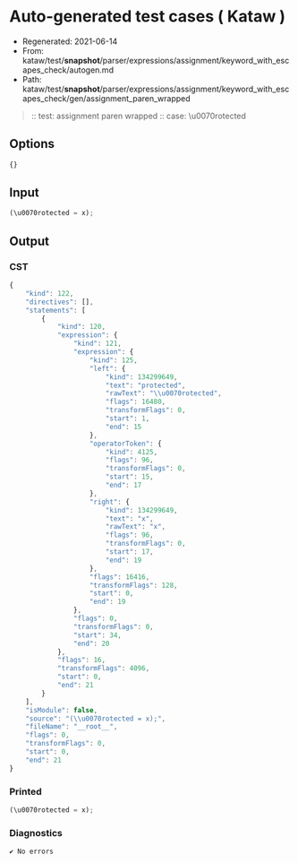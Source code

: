 # Auto-generated test cases ( Kataw )
- Regenerated: 2021-06-14
- From: kataw/test/__snapshot__/parser/expressions/assignment/keyword_with_escapes_check/autogen.md
- Path: kataw/test/__snapshot__/parser/expressions/assignment/keyword_with_escapes_check/gen/assignment_paren_wrapped
> :: test: assignment paren wrapped
> :: case: \u0070rotected
## Options

`````js
{}
`````
## Input

`````js
(\u0070rotected = x);
`````
## Output

### CST

```javascript
{
    "kind": 122,
    "directives": [],
    "statements": [
        {
            "kind": 120,
            "expression": {
                "kind": 121,
                "expression": {
                    "kind": 125,
                    "left": {
                        "kind": 134299649,
                        "text": "protected",
                        "rawText": "\\u0070rotected",
                        "flags": 16480,
                        "transformFlags": 0,
                        "start": 1,
                        "end": 15
                    },
                    "operatorToken": {
                        "kind": 4125,
                        "flags": 96,
                        "transformFlags": 0,
                        "start": 15,
                        "end": 17
                    },
                    "right": {
                        "kind": 134299649,
                        "text": "x",
                        "rawText": "x",
                        "flags": 96,
                        "transformFlags": 0,
                        "start": 17,
                        "end": 19
                    },
                    "flags": 16416,
                    "transformFlags": 128,
                    "start": 0,
                    "end": 19
                },
                "flags": 0,
                "transformFlags": 0,
                "start": 34,
                "end": 20
            },
            "flags": 16,
            "transformFlags": 4096,
            "start": 0,
            "end": 21
        }
    ],
    "isModule": false,
    "source": "(\\u0070rotected = x);",
    "fileName": "__root__",
    "flags": 0,
    "transformFlags": 0,
    "start": 0,
    "end": 21
}
```

### Printed

```javascript
(\u0070rotected = x);
```

### Diagnostics

```javascript
✔ No errors
```

